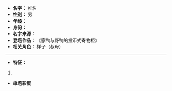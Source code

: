 
- **名字：** 椎名
- **性别：** 男
- **年龄：** 
- **身份：** 
- **名字来源：** 
- **登场作品：**  《家鸭与野鸭的投币式寄物柜》
- **相关角色：** 祥子（叔母）

---

- **特征：** 
1. 

- **串场彩蛋** 